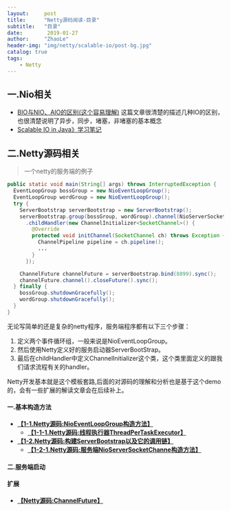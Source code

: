 ```yaml
---
layout:     post
title:      "Netty源码阅读-目录"
subtitle:   "目录"
date:        2019-01-27
author:     "ZhaoLe"
header-img: "img/netty/scalable-io/post-bg.jpg"
catalog: true
tags:
    - Netty
---
```



## 一.Nio相关
* [BIO与NIO、AIO的区别(这个容易理解)](https://blog.csdn.net/skiof007/article/details/52873421) 
这篇文章很清楚的描述几种IO的区别，也很清楚说明了异步，同步，堵塞，非堵塞的基本概念
* [Scalable IO in Java》学习笔记](http://jinlipool.com/2018/12/29/scalable-io-in-java)

## 二.Netty源码相关

> 一个netty的服务端的例子

```java
public static void main(String[] args) throws InterruptedException {
  EventLoopGroup bossGroup = new NioEventLoopGroup();
  EventLoopGroup wordGroup = new NioEventLoopGroup();
  try {
    ServerBootstrap serverBootstrap = new ServerBootstrap();
    serverBootstrap.group(bossGroup, wordGroup).channel(NioServerSocketChannel.class)
      .childHandler(new ChannelInitializer<SocketChannel>() {
        @Override
        protected void initChannel(SocketChannel ch) throws Exception {
          ChannelPipeline pipeline = ch.pipeline();
          ...
        }
      });

    ChannelFuture channelFuture = serverBootstrap.bind(8899).sync();
    channelFuture.channel().closeFuture().sync();
  } finally {
    bossGroup.shutdownGracefully();
    wordGroup.shutdownGracefully();
  }
}
```
无论写简单的还是复杂的netty程序，服务端程序都有以下三个步骤：
1. 定义两个事件循环组，一般来说是NioEventLoopGroup。
2. 然后使用Netty定义好的服务启动器ServerBootStrap。
3. 最后在childHandler中定义ChannelInitializer这个类，这个类里面定义的跟我们请求流程有关的handler。

Netty开发基本就是这个模板套路,后面的对源码的理解和分析也是基于这个demo的，会有一些扩展的解读文章会在后续补上。


#### 一.基本构造方法
* **[【1-1.Netty源码:NioEventLoopGroup构造方法】](http://jinlipool.com/2019/01/27/netty-1-1-NioEventLoopGroup-construct/)**
  * **[【1-1-1.Netty源码:线程执行器ThreadPerTaskExecutor】](http://jinlipool.com/2019/01/27/netty-1-1-1-ThreadPerTaskExecutor/)**
* **[【1-2.Netty源码:构建ServerBootstrap以及它的调用链】](http://jinlipool.com/2019/01/27/netty-1-2-ServerBootstrap-construct/)**
  * **[【1-2-1.Netty源码:服务端NioServerSocketChanne构造方法】](http://jinlipool.com/2019/01/27/netty-1-2-1-NioServerSocketChannel-construct/)**

#### 二.服务端启动
#### 扩展
  * **[【Netty源码:ChannelFuture】](http://jinlipool.com/2019/01/28/netty-extend-1-ChannelFuture/)**